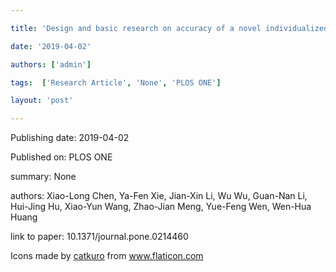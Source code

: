 ---
title: 'Design and basic research on accuracy of a novel individualized three-dimensional printed navigation template in atlantoaxial pedicle screw placement'
date: '2019-04-02'
authors: ['admin']
tags:  ['Research Article', 'None', 'PLOS ONE']
layout: 'post'
---
Publishing date: 2019-04-02

Published on: PLOS ONE

summary: None

authors: Xiao-Long Chen, Ya-Fen Xie, Jian-Xin Li, Wu Wu, Guan-Nan Li, Hui-Jing Hu, Xiao-Yun Wang, Zhao-Jian Meng, Yue-Feng Wen, Wen-Hua Huang

link to paper: 10.1371/journal.pone.0214460

Icons made by <a href="https://www.flaticon.com/free-icon/bookshelves_3576884" title="catkuro">catkuro</a> from <a href="https://www.flaticon.com/" title="Flaticon"> www.flaticon.com</a>